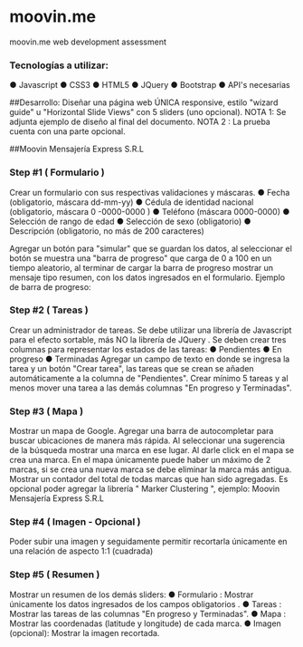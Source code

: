 # moovin.me
moovin.me web development assessment 

### Tecnologías a utilizar:
● Javascript
● CSS3
● HTML5
● JQuery
● Bootstrap
● API's necesarias

##Desarrollo:
Diseñar una página web ÚNICA responsive, estilo "wizard guide" u "Horizontal Slide Views" con 5 sliders (uno opcional).
NOTA 1: Se adjunta ejemplo de diseño al final del documento.
NOTA 2 : La prueba cuenta con una parte opcional.


##Moovin Mensajería Express S.R.L

### Step #1 ( Formulario )
Crear un formulario con sus respectivas validaciones y máscaras.
● Fecha (obligatorio, máscara dd-mm-yy)
● Cédula de identidad nacional (obligatorio, máscara 0 -0000-0000 )
● Teléfono (máscara 0000-0000)
● Selección de rango de edad
● Selección de sexo (obligatorio)
● Descripción (obligatorio, no más de 200 caracteres)

Agregar un botón para "simular" que se guardan los datos, al seleccionar el botón se muestra una "barra de progreso" que carga
de 0 a 100 en un tiempo aleatorio, al terminar de cargar la barra de progreso mostrar un mensaje tipo resumen, con los datos
ingresados en el formulario. Ejemplo de barra de progreso:

### Step #2 ( Tareas )
Crear un administrador de tareas.
Se debe utilizar una librería de Javascript para el efecto sortable, más NO la librería de JQuery .
Se deben crear tres columnas para representar los estados de las tareas:
● Pendientes
● En progreso
● Terminadas
Agregar un campo de texto en donde se ingresa la tarea y un botón "Crear tarea", las tareas que se crean se añaden
automáticamente a la columna de "Pendientes".
Crear mínimo 5 tareas y al menos mover una tarea a las demás columnas "En progreso y Terminadas".

### Step #3 ( Mapa )
Mostrar un mapa de Google.
Agregar una barra de autocompletar para buscar ubicaciones de manera más rápida. Al seleccionar una sugerencia de la
búsqueda mostrar una marca en ese lugar.
Al darle click en el mapa se crea una marca.
En el mapa únicamente puede haber un máximo de 2 marcas, si se crea una nueva marca se debe eliminar la marca más antigua.
Mostrar un contador del total de todas marcas que han sido agregadas.
Es opcional poder agregar la librería " Marker Clustering ", ejemplo:
Moovin Mensajería Express S.R.L

### Step #4 ( Imagen - Opcional )
Poder subir una imagen y seguidamente permitir recortarla únicamente en una relación de aspecto 1:1 (cuadrada)

### Step #5 ( Resumen )
Mostrar un resumen de los demás sliders:
● Formulario : Mostrar únicamente los datos ingresados de los campos obligatorios .
● Tareas : Mostrar las tareas de las columnas "En progreso y Terminadas".
● Mapa : Mostrar las coordenadas (latitude y longitude) de cada marca.
● Imagen (opcional): Mostrar la imagen recortada.
